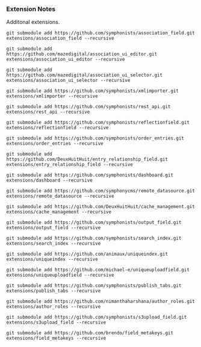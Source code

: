 ### Extension Notes

Additonal extensions.





`git submodule add https://github.com/symphonists/association_field.git extensions/association_field --recursive`


`git submodule add https://github.com/mazedigital/association_ui_editor.git extensions/association_ui_editor --recursive`


`git submodule add https://github.com/mazedigital/association_ui_selector.git extensions/association_ui_selector --recursive`


`git submodule add https://github.com/symphonists/xmlimporter.git extensions/xmlimporter --recursive`


`git submodule add https://github.com/symphonists/rest_api.git extensions/rest_api --recursive`


`git submodule add https://github.com/symphonists/reflectionfield.git extensions/reflectionfield --recursive`


`git submodule add https://github.com/symphonists/order_entries.git extensions/order_entries --recursive`


`git submodule add https://github.com/DeuxHuitHuit/entry_relationship_field.git extensions/entry_relationship_field --recursive`


`git submodule add https://github.com/symphonists/dashboard.git extensions/dashboard --recursive`


`git submodule add https://github.com/symphonycms/remote_datasource.git extensions/remote_datasource --recursive`


`git submodule add https://github.com/DeuxHuitHuit/cache_management.git extensions/cache_management --recursive`


`git submodule add https://github.com/symphonists/output_field.git extensions/output_field --recursive`


`git submodule add https://github.com/symphonists/search_index.git extensions/search_index --recursive`


`git submodule add https://github.com/animaux/uniqueindex.git extensions/uniqueindex --recursive`


`git submodule add https://github.com/michael-e/uniqueuploadfield.git extensions/uniqueuploadfield --recursive`


`git submodule add https://github.com/symphonists/publish_tabs.git extensions/publish_tabs --recursive`


`git submodule add https://github.com/nimanthaharshana/author_roles.git extensions/author_roles --recursive`


`git submodule add https://github.com/symphonists/s3upload_field.git extensions/s3upload_field --recursive`


`git submodule add https://github.com/brendo/field_metakeys.git extensions/field_metakeys --recursive`